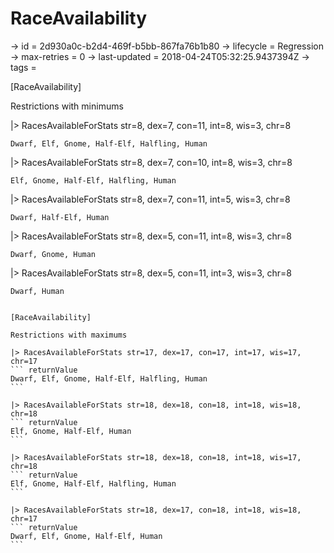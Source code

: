 # RaceAvailability

-> id = 2d930a0c-b2d4-469f-b5bb-867fa76b1b80
-> lifecycle = Regression
-> max-retries = 0
-> last-updated = 2018-04-24T05:32:25.9437394Z
-> tags = 

[RaceAvailability]

Restrictions with minimums

|> RacesAvailableForStats str=8, dex=7, con=11, int=8, wis=3, chr=8
``` returnValue
Dwarf, Elf, Gnome, Half-Elf, Halfling, Human
```

|> RacesAvailableForStats str=8, dex=7, con=10, int=8, wis=3, chr=8
``` returnValue
Elf, Gnome, Half-Elf, Halfling, Human
```

|> RacesAvailableForStats str=8, dex=7, con=11, int=5, wis=3, chr=8
``` returnValue
Dwarf, Half-Elf, Human
```

|> RacesAvailableForStats str=8, dex=5, con=11, int=8, wis=3, chr=8
``` returnValue
Dwarf, Gnome, Human
```

|> RacesAvailableForStats str=8, dex=5, con=11, int=3, wis=3, chr=8
``` returnValue
Dwarf, Human
```

~~~

[RaceAvailability]

Restrictions with maximums

|> RacesAvailableForStats str=17, dex=17, con=17, int=17, wis=17, chr=17
``` returnValue
Dwarf, Elf, Gnome, Half-Elf, Halfling, Human
```

|> RacesAvailableForStats str=18, dex=18, con=18, int=18, wis=18, chr=18
``` returnValue
Elf, Gnome, Half-Elf, Human
```

|> RacesAvailableForStats str=18, dex=18, con=18, int=18, wis=17, chr=18
``` returnValue
Elf, Gnome, Half-Elf, Halfling, Human
```

|> RacesAvailableForStats str=18, dex=17, con=18, int=18, wis=18, chr=17
``` returnValue
Dwarf, Elf, Gnome, Half-Elf, Human
```

~~~
